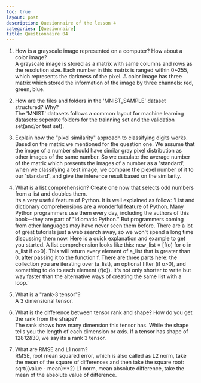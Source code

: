 ```yaml
---
toc: true
layout: post
description: Quesionnaire of the lesson 4
categories: [Quesionnaire]
title: Questionnaire 04
---
```


1. How is a grayscale image represented on a computer? How about a color image?  
A grayscale image is stored as a matrix with same columns and rows as the resolution size. Each number in this matrix is ranged within 0~255, which represents the darkness of the pixel. A color image has three matrix which stored the information of the image by three channels: red, green, blue.

2. How are the files and folders in the 'MNIST_SAMPLE' dataset structured? Why?  
The 'MNIST' datasets follows a common layout for machine learning datasets: seperate folders for the trainning set and the validation set(and/or test set).

3. Explain how the "pixel similarity" approach to classifying digits works.  
Based on the matrix we mentioned for the question one. We assume that the image of a number should have similar gray pixel distribution as other images of the same number. So we caculate the average number of the matrix which presents the images of a number as a 'standard', when we classifying a test image, we compare the piexel number of it to our 'standard', and give the inference result based on the similarity.

4. What is a list comprehension? Create one now that selects odd numbers from a list and doubles them.  
Its a very useful feature of Python. It is well explained as follow:
    'List and dictionary comprehensions are a wonderful feature of Python. Many Python programmers use them every day, including the authors of this book—they are part of "idiomatic Python." But programmers coming from other languages may have never seen them before. There are a lot of great tutorials just a web search away, so we won't spend a long time discussing them now. Here is a quick explanation and example to get you started. A list comprehension looks like this: new_list = [f(o) for o in a_list if o>0]. This will return every element of a_list that is greater than 0, after passing it to the function f. There are three parts here: the collection you are iterating over (a_list), an optional filter (if o>0), and something to do to each element (f(o)). It's not only shorter to write but way faster than the alternative ways of creating the same list with a loop.'

5. What is a "rank-3 tensor"?  
A 3 dimensional tensor.

6. What is the difference between tensor rank and shape? How do you get the rank from the shape?  
The rank shows how many dimension this tensor has. While the shape tells you the length of each dimension or axis. If a tensor has shape of 128*128*30, we say its a rank 3 tensor.

7. What are RMSE and L1 norm?  
RMSE, root mean squared error, which is also called as L2 norm, take the mean of the square of differences and then take the square root: sqrt((value - mean)**2)
L1 norm, mean absolute difference, take the mean of the absolute value of difference.


